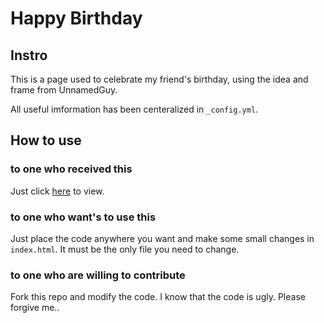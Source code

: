 # Happy Birthday
## Instro
This is a page used to celebrate my friend's birthday, using the idea and frame from UnnamedGuy. 

All useful imformation has been centeralized in `_config.yml`. 

## How to use
### to one who received this
Just click [here](https://unnamedguy002.github.io/happybd.github.io/) to view.

### to one who want's to use this
Just place the code anywhere you want and make some small changes in `index.html`. It must be the only file you need to change.

### to one who are willing to contribute
Fork this repo and modify the code. I know that the code is ugly. Please forgive me.. 

